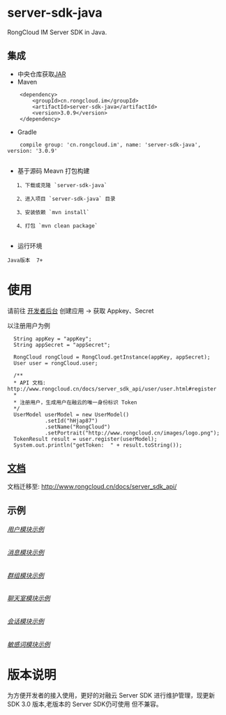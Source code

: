 server-sdk-java
=================

RongCloud IM Server SDK in Java.

## 集成

   * 中央仓库获取[JAR](https://search.maven.org/search?q=g:cn.rongcloud.im%20AND%20a:server-sdk-java&core=gav)
   * Maven
```
    <dependency>
        <groupId>cn.rongcloud.im</groupId>
        <artifactId>server-sdk-java</artifactId>
        <version>3.0.9</version>
    </dependency>
```
   * Gradle
```
    compile group: 'cn.rongcloud.im', name: 'server-sdk-java', version: '3.0.9'
   
```
   * 基于源码 Meavn 打包构建
```
   1、下载或克隆 `server-sdk-java`
   
   2、进入项目 `server-sdk-java` 目录
   
   3、安装依赖 `mvn install`
   
   4、打包 `mvn clean package`
   
```
   * 运行环境
   
    Java版本  7+

# 使用

请前往 [开发者后台](https://developer.rongcloud.cn/) 创建应用 -> 获取 Appkey、Secret

以注册用户为例

```
  String appKey = "appKey";
  String appSecret = "appSecret";
       
  RongCloud rongCloud = RongCloud.getInstance(appKey, appSecret);
  User user = rongCloud.user;

  /**
  * API 文档: http://www.rongcloud.cn/docs/server_sdk_api/user/user.html#register
  *
  * 注册用户，生成用户在融云的唯一身份标识 Token
  */
  UserModel userModel = new UserModel()
            .setId("hHjap87")
            .setName("RongCloud")
            .setPortrait("http://www.rongcloud.cn/images/logo.png");
  TokenResult result = user.register(userModel);
  System.out.println("getToken:  " + result.toString());

```


## [文档](http://www.rongcloud.cn/docs/server_sdk_api/)

文档迁移至: http://www.rongcloud.cn/docs/server_sdk_api/

## 示例

###### [用户模块示例](./src/main/java/io/rong/example/user)

###### [消息模块示例](./src/main/java/io/rong/example/message/MessageExample.java)

###### [群组模块示例](./src/main/java/io/rong/example/group)

###### [聊天室模块示例](./src/main/java/io/rong/example/chatroom/)

###### [会话模块示例](./src/main/java/io/rong/example/conversation/ConversationExample.java)

###### [敏感词模块示例](./src/main/java/io/rong/example/sensitive/SensitiveExample.java)


# 版本说明
为方便开发者的接入使用，更好的对融云 Server SDK 进行维护管理，现更新SDK 3.0 版本,老版本的 Server SDK仍可使用
但不兼容。

